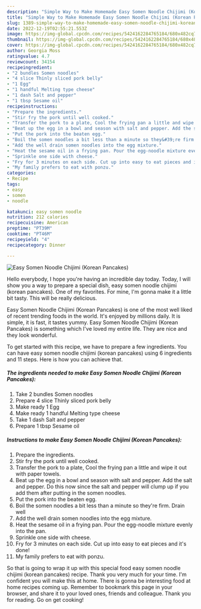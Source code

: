 ```yaml
---
description: "Simple Way to Make Homemade Easy Somen Noodle Chijimi (Korean Pancakes)"
title: "Simple Way to Make Homemade Easy Somen Noodle Chijimi (Korean Pancakes)"
slug: 1389-simple-way-to-make-homemade-easy-somen-noodle-chijimi-korean-pancakes
date: 2022-12-19T02:55:21.553Z
image: https://img-global.cpcdn.com/recipes/5424162284765184/680x482cq70/easy-somen-noodle-chijimi-korean-pancakes-recipe-main-photo.jpg
thumbnail: https://img-global.cpcdn.com/recipes/5424162284765184/680x482cq70/easy-somen-noodle-chijimi-korean-pancakes-recipe-main-photo.jpg
cover: https://img-global.cpcdn.com/recipes/5424162284765184/680x482cq70/easy-somen-noodle-chijimi-korean-pancakes-recipe-main-photo.jpg
author: Georgia Moss
ratingvalue: 4.7
reviewcount: 34154
recipeingredient:
- "2 bundles Somen noodles"
- "4 slice Thinly sliced pork belly"
- "1 Egg"
- "1 handful Melting type cheese"
- "1 dash Salt and pepper"
- "1 tbsp Sesame oil"
recipeinstructions:
- "Prepare the ingredients."
- "Stir fry the pork until well cooked."
- "Transfer the pork to a plate, Cool the frying pan a little and wipe it out with paper towels."
- "Beat up the egg in a bowl and season with salt and pepper. Add the salt and pepper. Do this now since the salt and pepper will clump up if you add them after putting in the somen noodles."
- "Put the pork into the beaten egg."
- "Boil the somen noodles a bit less than a minute so they&#39;re firm. Drain well"
- "Add the well drain somen noodles into the egg mixture."
- "Heat the sesame oil in a frying pan. Pour the egg-noodle mixture evenly into the pan."
- "Sprinkle one side with cheese."
- "Fry for 3 minutes on each side. Cut up into easy to eat pieces and it&#39;s done!"
- "My family prefers to eat with ponzu."
categories:
- Recipe
tags:
- easy
- somen
- noodle

katakunci: easy somen noodle 
nutrition: 212 calories
recipecuisine: American
preptime: "PT39M"
cooktime: "PT46M"
recipeyield: "4"
recipecategory: Dinner

---
```



![Easy Somen Noodle Chijimi (Korean Pancakes)](https://img-global.cpcdn.com/recipes/5424162284765184/680x482cq70/easy-somen-noodle-chijimi-korean-pancakes-recipe-main-photo.jpg)

Hello everybody, I hope you're having an incredible day today. Today, I will show you a way to prepare a special dish, easy somen noodle chijimi (korean pancakes). One of my favorites. For mine, I'm gonna make it a little bit tasty. This will be really delicious.

Easy Somen Noodle Chijimi (Korean Pancakes) is one of the most well liked of recent trending foods in the world. It's enjoyed by millions daily. It is simple, it is fast, it tastes yummy. Easy Somen Noodle Chijimi (Korean Pancakes) is something which I've loved my entire life. They are nice and they look wonderful.




To get started with this recipe, we have to prepare a few ingredients. You can have easy somen noodle chijimi (korean pancakes) using 6 ingredients and 11 steps. Here is how you can achieve that.

<!--inarticleads1-->

##### The ingredients needed to make Easy Somen Noodle Chijimi (Korean Pancakes):

1. Take 2 bundles Somen noodles
1. Prepare 4 slice Thinly sliced pork belly
1. Make ready 1 Egg
1. Make ready 1 handful Melting type cheese
1. Take 1 dash Salt and pepper
1. Prepare 1 tbsp Sesame oil




<!--inarticleads2-->

##### Instructions to make Easy Somen Noodle Chijimi (Korean Pancakes):

1. Prepare the ingredients.
1. Stir fry the pork until well cooked.
1. Transfer the pork to a plate, Cool the frying pan a little and wipe it out with paper towels.
1. Beat up the egg in a bowl and season with salt and pepper. Add the salt and pepper. Do this now since the salt and pepper will clump up if you add them after putting in the somen noodles.
1. Put the pork into the beaten egg.
1. Boil the somen noodles a bit less than a minute so they&#39;re firm. Drain well
1. Add the well drain somen noodles into the egg mixture.
1. Heat the sesame oil in a frying pan. Pour the egg-noodle mixture evenly into the pan.
1. Sprinkle one side with cheese.
1. Fry for 3 minutes on each side. Cut up into easy to eat pieces and it&#39;s done!
1. My family prefers to eat with ponzu.




So that is going to wrap it up with this special food easy somen noodle chijimi (korean pancakes) recipe. Thank you very much for your time. I'm confident you will make this at home. There is gonna be interesting food at home recipes coming up. Remember to bookmark this page in your browser, and share it to your loved ones, friends and colleague. Thank you for reading. Go on get cooking!

